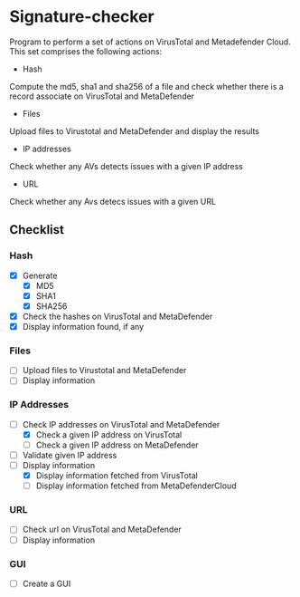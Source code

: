 # Signature-checker
Program to perform a set of actions on VirusTotal and Metadefender Cloud. This set comprises the following actions:

* Hash

Compute the md5, sha1 and sha256 of a file and check whether there is a record associate on VirusTotal and MetaDefender

* Files

Upload files to Virustotal and MetaDefender and display the results

* IP addresses

Check whether any AVs detects issues with a given IP address

* URL

Check whether any Avs detecs issues with a given URL


## Checklist
### Hash
- [x] Generate
  - [x] MD5
  - [x] SHA1
  - [x] SHA256
- [x] Check the hashes on VirusTotal and MetaDefender
- [x] Display information found, if any

### Files
- [ ] Upload files to Virustotal and MetaDefender
- [ ] Display information

### IP Addresses
- [ ] Check IP addresses on VirusTotal and MetaDefender
  - [x] Check a given IP address on VirusTotal
  - [ ] Check a given IP address on MetaDefender
- [ ] Validate given IP address
- [ ] Display information
  - [x] Display information fetched from VirusTotal
  - [ ] Display information fetched from MetaDefenderCloud

### URL 
- [ ] Check url on VirusTotal and MetaDefender
- [ ] Display information

### GUI
- [ ] Create a GUI
  
